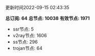 更新时间2022-09-15 02:43:35

**总订阅: 64**
**总节点: 10038**
**有效节点: 1971**
- ssr节点: 5
- v2ray节点: 1606
- ss节点: 296
- trojan节点: 64
